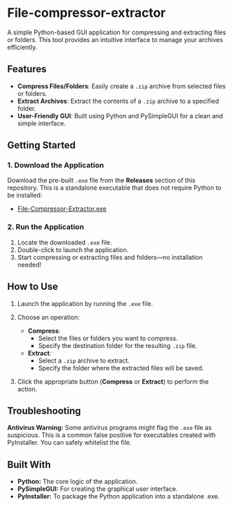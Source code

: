 # File-compressor-extractor

A simple Python-based GUI application for compressing and extracting files or folders. This tool provides an intuitive interface to manage your archives efficiently.


## Features
- **Compress Files/Folders**: Easily create a `.zip` archive from selected files or folders.
- **Extract Archives**: Extract the contents of a `.zip` archive to a specified folder.
- **User-Friendly GUI**: Built using Python and PySimpleGUI for a clean and simple interface.



## Getting Started

### 1. Download the Application
Download the pre-built `.exe` file from the **Releases** section of this repository. This is a standalone executable that does not require Python to be installed:
- [File-Compressor-Extractor.exe](https://github.com/arwaabdelkarim/File-compressor-extractor/blob/main/compressor_extractor.exe)


### 2. Run the Application
1. Locate the downloaded `.exe` file.
2. Double-click to launch the application.
3. Start compressing or extracting files and folders—no installation needed!

## How to Use
1. Launch the application by running the `.exe` file.
2. Choose an operation:
   - **Compress**:
     - Select the files or folders you want to compress.
     - Specify the destination folder for the resulting `.zip` file.
   - **Extract**:
     - Select a `.zip` archive to extract.
     - Specify the folder where the extracted files will be saved.
       
3. Click the appropriate button (**Compress** or **Extract**) to perform the action.

## Troubleshooting
**Antivirus Warning:** Some antivirus programs might flag the `.exe` file as suspicious. This is a common false positive for executables created with PyInstaller. You can safely whitelist the file.

## Built With
- **Python:** The core logic of the application.
- **PySimpleGUI:** For creating the graphical user interface.
- **PyInstaller:** To package the Python application into a standalone .exe.


